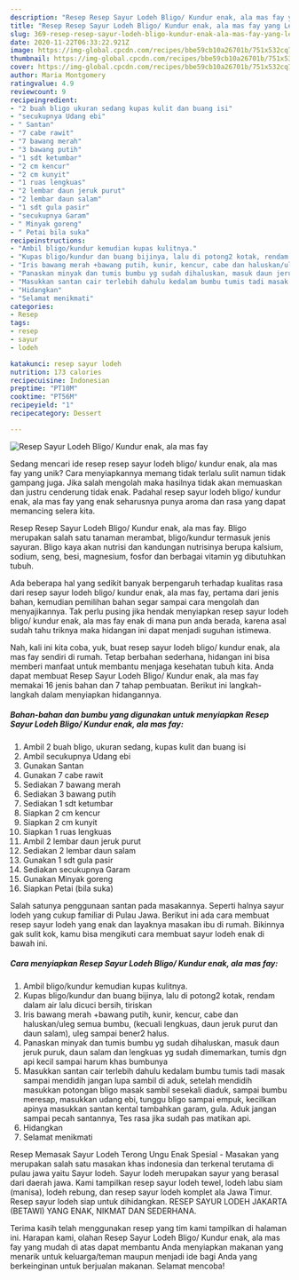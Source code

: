 ```yaml
---
description: "Resep Resep Sayur Lodeh Bligo/ Kundur enak, ala mas fay yang Lezat"
title: "Resep Resep Sayur Lodeh Bligo/ Kundur enak, ala mas fay yang Lezat"
slug: 369-resep-resep-sayur-lodeh-bligo-kundur-enak-ala-mas-fay-yang-lezat
date: 2020-11-22T06:33:22.921Z
image: https://img-global.cpcdn.com/recipes/bbe59cb10a26701b/751x532cq70/resep-sayur-lodeh-bligo-kundur-enak-ala-mas-fay-foto-resep-utama.jpg
thumbnail: https://img-global.cpcdn.com/recipes/bbe59cb10a26701b/751x532cq70/resep-sayur-lodeh-bligo-kundur-enak-ala-mas-fay-foto-resep-utama.jpg
cover: https://img-global.cpcdn.com/recipes/bbe59cb10a26701b/751x532cq70/resep-sayur-lodeh-bligo-kundur-enak-ala-mas-fay-foto-resep-utama.jpg
author: Maria Montgomery
ratingvalue: 4.9
reviewcount: 9
recipeingredient:
- "2 buah bligo ukuran sedang kupas kulit dan buang isi"
- "secukupnya Udang ebi"
- " Santan"
- "7 cabe rawit"
- "7 bawang merah"
- "3 bawang putih"
- "1 sdt ketumbar"
- "2 cm kencur"
- "2 cm kunyit"
- "1 ruas lengkuas"
- "2 lembar daun jeruk purut"
- "2 lembar daun salam"
- "1 sdt gula pasir"
- "secukupnya Garam"
- " Minyak goreng"
- " Petai bila suka"
recipeinstructions:
- "Ambil bligo/kundur kemudian kupas kulitnya."
- "Kupas bligo/kundur dan buang bijinya, lalu di potong2 kotak, rendam dalam air lalu dicuci bersih, tiriskan"
- "Iris bawang merah +bawang putih, kunir, kencur, cabe dan haluskan/uleg semua bumbu, (kecuali lengkuas, daun jeruk purut dan daun salam), uleg sampai bener2 halus."
- "Panaskan minyak dan tumis bumbu yg sudah dihaluskan, masuk daun jeruk puruk, daun salam dan lengkuas yg sudah dimemarkan, tumis dgn api kecil sampai harum khas bumbunya"
- "Masukkan santan cair terlebih dahulu kedalam bumbu tumis tadi masak sampai mendidih jangan lupa sambil di aduk, setelah mendidih masukkan potongan bligo masak sambil sesekali diaduk, sampai bumbu meresap, masukkan udang ebi, tunggu bligo sampai empuk, kecilkan apinya masukkan santan kental tambahkan garam, gula. Aduk jangan sampai pecah santannya, Tes rasa jika sudah pas matikan api."
- "Hidangkan"
- "Selamat menikmati"
categories:
- Resep
tags:
- resep
- sayur
- lodeh

katakunci: resep sayur lodeh 
nutrition: 173 calories
recipecuisine: Indonesian
preptime: "PT10M"
cooktime: "PT56M"
recipeyield: "1"
recipecategory: Dessert

---
```



![Resep Sayur Lodeh Bligo/ Kundur enak, ala mas fay](https://img-global.cpcdn.com/recipes/bbe59cb10a26701b/751x532cq70/resep-sayur-lodeh-bligo-kundur-enak-ala-mas-fay-foto-resep-utama.jpg)

Sedang mencari ide resep resep sayur lodeh bligo/ kundur enak, ala mas fay yang unik? Cara menyiapkannya memang tidak terlalu sulit namun tidak gampang juga. Jika salah mengolah maka hasilnya tidak akan memuaskan dan justru cenderung tidak enak. Padahal resep sayur lodeh bligo/ kundur enak, ala mas fay yang enak seharusnya punya aroma dan rasa yang dapat memancing selera kita.

Resep Resep Sayur Lodeh Bligo/ Kundur enak, ala mas fay. Bligo merupakan salah satu tanaman merambat, bligo/kundur termasuk jenis sayuran. Bligo kaya akan nutrisi dan kandungan nutrisinya berupa kalsium, sodium, seng, besi, magnesium, fosfor dan berbagai vitamin yg dibutuhkan tubuh.

Ada beberapa hal yang sedikit banyak berpengaruh terhadap kualitas rasa dari resep sayur lodeh bligo/ kundur enak, ala mas fay, pertama dari jenis bahan, kemudian pemilihan bahan segar sampai cara mengolah dan menyajikannya. Tak perlu pusing jika hendak menyiapkan resep sayur lodeh bligo/ kundur enak, ala mas fay enak di mana pun anda berada, karena asal sudah tahu triknya maka hidangan ini dapat menjadi suguhan istimewa.


Nah, kali ini kita coba, yuk, buat resep sayur lodeh bligo/ kundur enak, ala mas fay sendiri di rumah. Tetap berbahan sederhana, hidangan ini bisa memberi manfaat untuk membantu menjaga kesehatan tubuh kita. Anda dapat membuat Resep Sayur Lodeh Bligo/ Kundur enak, ala mas fay memakai 16 jenis bahan dan 7 tahap pembuatan. Berikut ini langkah-langkah dalam menyiapkan hidangannya.

<!--inarticleads1-->

##### Bahan-bahan dan bumbu yang digunakan untuk menyiapkan Resep Sayur Lodeh Bligo/ Kundur enak, ala mas fay:

1. Ambil 2 buah bligo, ukuran sedang, kupas kulit dan buang isi
1. Ambil secukupnya Udang ebi
1. Gunakan  Santan
1. Gunakan 7 cabe rawit
1. Sediakan 7 bawang merah
1. Sediakan 3 bawang putih
1. Sediakan 1 sdt ketumbar
1. Siapkan 2 cm kencur
1. Siapkan 2 cm kunyit
1. Siapkan 1 ruas lengkuas
1. Ambil 2 lembar daun jeruk purut
1. Sediakan 2 lembar daun salam
1. Gunakan 1 sdt gula pasir
1. Sediakan secukupnya Garam
1. Gunakan  Minyak goreng
1. Siapkan  Petai (bila suka)


Salah satunya penggunaan santan pada masakannya. Seperti halnya sayur lodeh yang cukup familiar di Pulau Jawa. Berikut ini ada cara membuat resep sayur lodeh yang enak dan layaknya masakan ibu di rumah. Bikinnya gak sulit kok, kamu bisa mengikuti cara membuat sayur lodeh enak di bawah ini. 

<!--inarticleads2-->

##### Cara menyiapkan Resep Sayur Lodeh Bligo/ Kundur enak, ala mas fay:

1. Ambil bligo/kundur kemudian kupas kulitnya.
1. Kupas bligo/kundur dan buang bijinya, lalu di potong2 kotak, rendam dalam air lalu dicuci bersih, tiriskan
1. Iris bawang merah +bawang putih, kunir, kencur, cabe dan haluskan/uleg semua bumbu, (kecuali lengkuas, daun jeruk purut dan daun salam), uleg sampai bener2 halus.
1. Panaskan minyak dan tumis bumbu yg sudah dihaluskan, masuk daun jeruk puruk, daun salam dan lengkuas yg sudah dimemarkan, tumis dgn api kecil sampai harum khas bumbunya
1. Masukkan santan cair terlebih dahulu kedalam bumbu tumis tadi masak sampai mendidih jangan lupa sambil di aduk, setelah mendidih masukkan potongan bligo masak sambil sesekali diaduk, sampai bumbu meresap, masukkan udang ebi, tunggu bligo sampai empuk, kecilkan apinya masukkan santan kental tambahkan garam, gula. Aduk jangan sampai pecah santannya, Tes rasa jika sudah pas matikan api.
1. Hidangkan
1. Selamat menikmati


Resep Memasak Sayur Lodeh Terong Ungu Enak Spesial - Masakan yang merupakan salah satu masakan khas indonesia dan terkenal terutama di pulau jawa yaitu Sayur lodeh. Sayur lodeh merupakan sayur yang berasal dari daerah jawa. Kami tampilkan resep sayur lodeh tewel, lodeh labu siam (manisa), lodeh rebung, dan resep sayur lodeh komplet ala Jawa Timur. Resep sayur lodeh siap untuk dihidangkan. RESEP SAYUR LODEH JAKARTA (BETAWI) YANG ENAK, NIKMAT DAN SEDERHANA. 

Terima kasih telah menggunakan resep yang tim kami tampilkan di halaman ini. Harapan kami, olahan Resep Sayur Lodeh Bligo/ Kundur enak, ala mas fay yang mudah di atas dapat membantu Anda menyiapkan makanan yang menarik untuk keluarga/teman maupun menjadi ide bagi Anda yang berkeinginan untuk berjualan makanan. Selamat mencoba!
